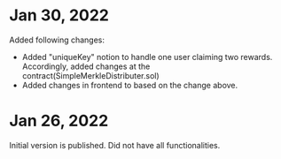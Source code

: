 # Jan 30, 2022
Added following changes:
- Added "uniqueKey" notion to handle one user claiming two rewards. Accordingly, added changes at the contract(SimpleMerkleDistributer.sol)
- Added changes in frontend to based on the change above.

# Jan 26, 2022
Initial version is published. Did not have all functionalities.
